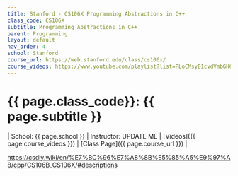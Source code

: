 ```yaml
---
title: Stanford - CS106X Programming Abstractions in C++
class_code: CS106X
subtitle: Programming Abstractions in C++
parent: Programming
layout: default
nav_order: 4
school: Stanford
course_url: https://web.stanford.edu/class/cs106x/
course_videos: https://www.youtube.com/playlist?list=PLoCMsyE1cvdVmbGH6Jp-9twXPbi5J_IBT
---
```


# {{ page.class_code}}: {{ page.subtitle }}



| School: {{ page.school }} | Instructor: UPDATE ME | [Videos]({{ page.course_videos }}) | [Class Page]({{ page.course_url }}) |

https://csdiy.wiki/en/%E7%BC%96%E7%A8%8B%E5%85%A5%E9%97%A8/cpp/CS106B_CS106X/#descriptions